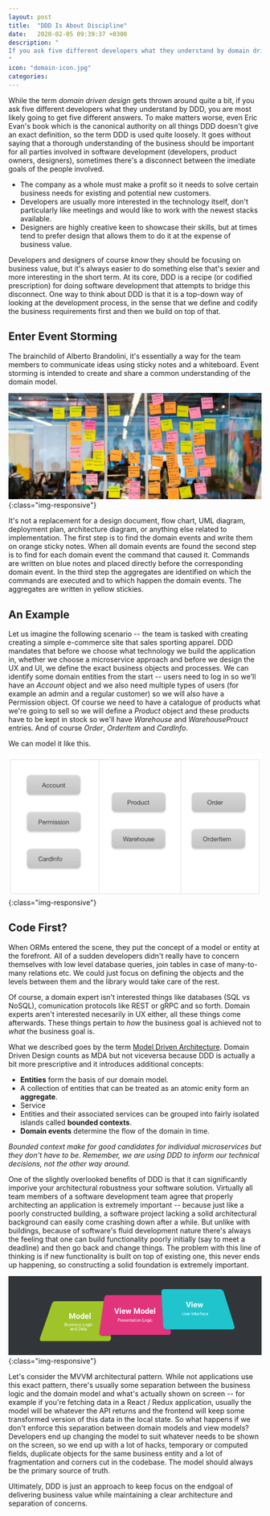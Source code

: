 ```yaml
---
layout: post
title:  "DDD Is About Discipline"
date:   2020-02-05 09:39:37 +0300
description: "
If you ask five different developers what they understand by domain driven design, you are most likely going to get five different answers. To make matters slightly worse and even if they did one did thoroughly read Eric Evan's book, it's not readily apparent how one would go about extracting a canonical definition. Virtually everybody working in the field of software development agrees that properly architecting an application is extremely important -- just like a poorly constructed building, a software project lacking a solid architectural background can easily come crashing down after a while. 
"
icon: "domain-icon.jpg"
categories:
---
```

While the term *domain driven design* gets thrown around quite a bit, if you ask five different developers what they understand by DDD, you are most likely going to get five different answers. To make matters worse, even Eric Evan's book which is the canonical authority on all things DDD doesn't give an exact definition, so the term DDD is used quite loosely. It goes without saying that a thorough understanding of the business should be important for all parties involved in software development (developers, product owners, designers), sometimes there's a disconnect between the imediate goals of the people involved.

* The company as a whole must make a profit so it needs to solve certain business needs for existing and potential new customers.
* Developers are usually more interested in the technology itself, don't particularly like meetings and would like to work with the newest stacks available.
* Designers are highly creative keen to showcase their skills, but at times tend to prefer design that allows them to do it at the expense of business value.

Developers and designers of course *know* they should be focusing on business value, but it's always easier to do something else that's sexier and more interesting in the short term. At its core, DDD is a recipe (or codified prescription) for doing software development that attempts to bridge this disconnect. One way to think about DDD is that it is a top-down way of looking at the development process, in the sense that we define and codify the business requirements first and then we build on top of that. 

## Enter Event Storming
The brainchild of Alberto Brandolini, it's essentially a way for the team members to communicate ideas using sticky notes and a whiteboard. Event storming is intended to create and share a common understanding of the domain model. 

![event-storming](/images/ddd/storming3.webp){:class="img-responsive"}

It's not a replacement for a design document, flow chart, UML diagram, deployment plan, architecture diagram, or anything else related to implementation. The first step is to find the domain events and write them on orange sticky notes. When all domain events are found the second step is to find for each domain event the command that caused it. Commands are written on blue notes and placed directly before the corresponding domain event. In the third step the aggregates are identified on which the commands are executed and to which happen the domain events. The aggregates are written in yellow stickies.

## An Example
Let us imagine the following scenario -- the team is tasked with creating creating a simple e-commerce site that sales sporting apparel. DDD mandates that before we choose what technology we build the application in, whether we choose a microservice approach and before we design the UX and UI, we define the exact business objects and processes. We can identify some domain entities from the start -- users need to log in so we'll have an *Account* object and we also need multiple types of users (for example an admin and a regular customer) so we will also have a Permission object. Of course we need to have a catalogue of products what we're going to sell so we will define a *Product* object and these products have to be kept in stock so we'll have *Warehouse* and *WarehouseProuct* entries. And of course *Order*, *OrderItem* and *CardInfo*. 

We can model it like this.

![image-title-here](/images/domain-model.png){:class="img-responsive"}

## Code First?
When ORMs entered the scene, they put the concept of a model or entity at the forefront. All of a sudden developers didn't really have to concern themselves with low level database queries, join tables in case of many-to-many relations etc. We could just focus on defining the objects and the levels between them and the library would take care of the rest.

<script src="https://gist.github.com/toaderflorin/db3cfb67153fba369a2604e6c21ac0be.js"></script>

Of course, a domain expert isn't interested things like databases (SQL vs NoSQL), comunication protocols like REST or gRPC and so forth. Domain experts aren't interested necesarily in UX either, all these things come afterwards. These things pertain to *how* the business goal is achieved not to *what* the business goal is.

What we described goes by the term [Model Driven Architecture](https://en.wikipedia.org/wiki/Model-driven_architecture). Domain Driven Design counts as MDA but not viceversa because  DDD is actually a bit more prescriptive and it introduces additional concepts:

* **Entities** form the basis of our domain model.
* A collection of entities that can be treated as an atomic enity form an **aggregate**.
* Service
* Entities and their associated services can be grouped into fairly isolated islands called **bounded contexts**.
* **Domain events** determine the flow of the domain in time.

*Bounded context make for good candidates for individual microservices but they don't have to be. Remember, we are using DDD to inform our technical decisions, not the other way around.*

One of the slightly overlooked benefits of DDD is that it can significantly imporive your architectural robustness your software solution. Virtually all team members of a software development team agree that properly architecting an application is extremely important -- because just like a poorly constructed building, a software project lacking a solid architectural background can easily come crashing down after a while. But unlike with buildings, because of software's fluid development nature there's always the feeling that one can build functionality poorly initially (say to meet a deadline) and then go back and change things. The problem with this line of thinking is if new functionality is built on top of existing one, this never ends up happening, so constructing a solid foundation is extremely important. 

![event-storming](/images/ddd/mvvm.png){:class="img-responsive"}

Let's consider the MVVM architectural pattern. While not applications use this exact pattern, there's usually some separation between the business logic and the domain model and what's actually shown on screen -- for example if you're fetching data in a React / Redux application, usually the model will be whatever the API returns and the frontend will keep some transformed version of this data in the local state. So what happens if we don't enforce this separation between domain models and view models? Developers end up changing the model to suit whatever needs to be shown on the screen, so we end up with a lot of hacks, temporary or computed fields, duplicate objects for the same business entity and a lot of fragmentation and corners cut in the codebase. The model should always be the primary source of truth.

Ultimately, DDD is just an approach to keep focus on the endgoal of delivering business value while maintaining a clear architecture and separation of concerns.